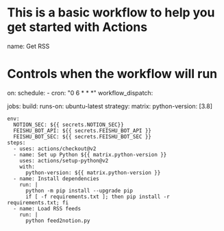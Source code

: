 # This is a basic workflow to help you get started with Actions

name: Get RSS

# Controls when the workflow will run
on:
  schedule:
    - cron: "0 6 * * *"
  workflow_dispatch:

jobs:
  build:
    runs-on: ubuntu-latest
    strategy:
      matrix:
        python-version: [3.8]

    env:
      NOTION_SEC: ${{ secrets.NOTION_SEC}}
      FEISHU_BOT_API: ${{ secrets.FEISHU_BOT_API }}
      FEISHU_BOT_SEC: ${{ secrets.FEISHU_BOT_SEC }}
    steps:
      - uses: actions/checkout@v2
      - name: Set up Python ${{ matrix.python-version }}
        uses: actions/setup-python@v2
        with:
          python-version: ${{ matrix.python-version }}
      - name: Install dependencies
        run: |
          python -m pip install --upgrade pip
          if [ -f requirements.txt ]; then pip install -r requirements.txt; fi
      - name: Load RSS feeds
        run: |
          python feed2notion.py
